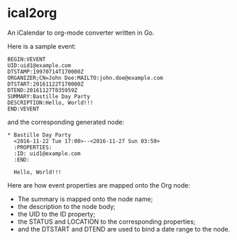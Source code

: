 # ical2org
An iCalendar to org-mode converter written in Go.

Here is a sample event:

    BEGIN:VEVENT
    UID:uid1@example.com
    DTSTAMP:19970714T170000Z
    ORGANIZER;CN=John Doe:MAILTO:john.doe@example.com
    DTSTART:20161122T170000Z
    DTEND:20161127T035959Z
    SUMMARY:Bastille Day Party
    DESCRIPTION:Hello, World!!!
    END:VEVENT

and the corresponding generated node:

    * Bastille Day Party
      <2016-11-22 Tue 17:00>--<2016-11-27 Sun 03:59>
      :PROPERTIES:
      :ID: uid1@example.com
      :END:
    
      Hello, World!!!

Here are how event properties are mapped onto the Org node:
- The summary is mapped onto the node name;
- the description to the node body;
- the UID to the ID property;
- the STATUS and LOCATION to the corresponding properties;
- and the DTSTART and DTEND are used to bind a date range to the node.
